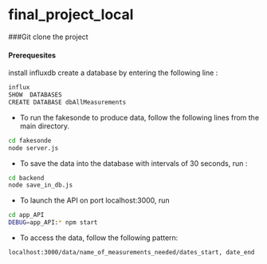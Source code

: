 # final_project_local


###Git clone the project

#### Prerequesites
install influxdb
create a database by entering the following line : 

```bash
influx
SHOW  DATABASES
CREATE DATABASE dbAllMeasurements
```

* To run the fakesonde to produce data, follow the following lines from the main directory.

```bash
cd fakesonde 
node server.js
```

* To save the data into the database with intervals of 30 seconds, run :

```bash
cd backend
node save_in_db.js
```

* To launch the API on port localhost:3000, run 

```bash
cd app_API
DEBUG=app_API:* npm start
```
* To access the data, follow the following pattern:

```bash
localhost:3000/data/name_of_measurements_needed/dates_start, date_end
```
